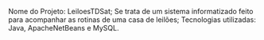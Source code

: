 Nome do Projeto: LeiloesTDSat;
Se trata de um sistema informatizado feito para acompanhar as rotinas de uma casa de leilões;
Tecnologias utilizadas: Java, ApacheNetBeans e MySQL.
